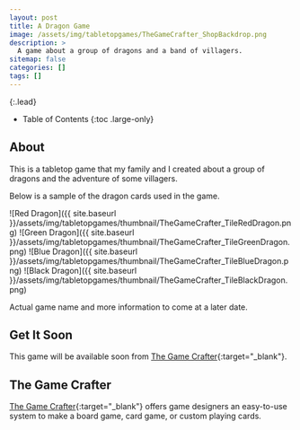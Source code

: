 ```yaml
---
layout: post
title: A Dragon Game
image: /assets/img/tabletopgames/TheGameCrafter_ShopBackdrop.png
description: >
  A game about a group of dragons and a band of villagers.
sitemap: false
categories: []
tags: []
---
```


{:.lead}

- Table of Contents
{:toc .large-only}

## About

This is a tabletop game that my family and I created about a group of dragons and the adventure of some villagers.

Below is a sample of the dragon cards used in the game.

![Red Dragon]({{ site.baseurl }}/assets/img/tabletopgames/thumbnail/TheGameCrafter_TileRedDragon.png)
![Green Dragon]({{ site.baseurl }}/assets/img/tabletopgames/thumbnail/TheGameCrafter_TileGreenDragon.png)
![Blue Dragon]({{ site.baseurl }}/assets/img/tabletopgames/thumbnail/TheGameCrafter_TileBlueDragon.png)
![Black Dragon]({{ site.baseurl }}/assets/img/tabletopgames/thumbnail/TheGameCrafter_TileBlackDragon.png)

Actual game name and more information to come at a later date.

## Get It Soon

This game will be available soon from [The Game Crafter](https://www.thegamecrafter.com/){:target="_blank"}.

## The Game Crafter

[The Game Crafter](https://www.thegamecrafter.com/){:target="_blank"} offers game designers an easy-to-use system to make a board game, card game, or custom playing cards.